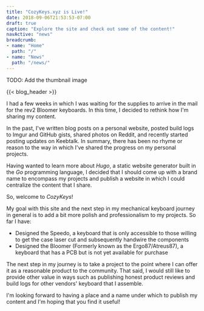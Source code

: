 ```yaml
---
title: "CozyKeys.xyz is Live!"
date: 2018-09-06T21:53:53-07:00
draft: true
caption: "Explore the site and check out some of the content!"
navActive: "news"
breadcrumb:
- name: "Home"
  path: "/"
- name: "News"
  path: "/news/"
---
```


TODO: Add the thumbnail image

{{< blog_header >}}

I had a few weeks in which I was waiting for the supplies to arrive in the mail
for the rev2 Bloomer keyboards. In this time, I decided to rethink how I'm
sharing my content.

In the past, I've written blog posts on a personal website, posted build logs
to Imgur and GitHub gists, shared photos on Reddit, and recently started
posting updates on Keebtalk. In summary, there has been no rhyme or reason to
the way in which I've shared the progress on my personal projects.

Having wanted to learn more about *Hugo*, a static website generator built in
the *Go* programming language, I decided that I should come up with a brand
name to encompass my projects and publish a website in which I could centralize
the content that I share.

So, welcome to *CozyKeys*!

My goal with this site and the next step in my mechanical keyboard journey in
general is to add a bit more polish and professionalism to my projects. So far
I have:

* Designed the Speedo, a keyboard that is only accessible to those willing to
  get the case laser cut and subsequently handwire the components
* Designed the Bloomer (Formerly known as the Ergo87/Atreus87), a keyboard that
  has a PCB but is not yet available for purchase

The next step in my journey is to take a project to the point where I can offer
it as a reasonable product to the community. That said, I would still like to
provide other value in ways such as publishing honest product reviews and build
logs for other vendors' keyboard that I assemble.

I'm looking forward to having a place and a name under which to publish my
content and I'm hoping that you find it useful!

